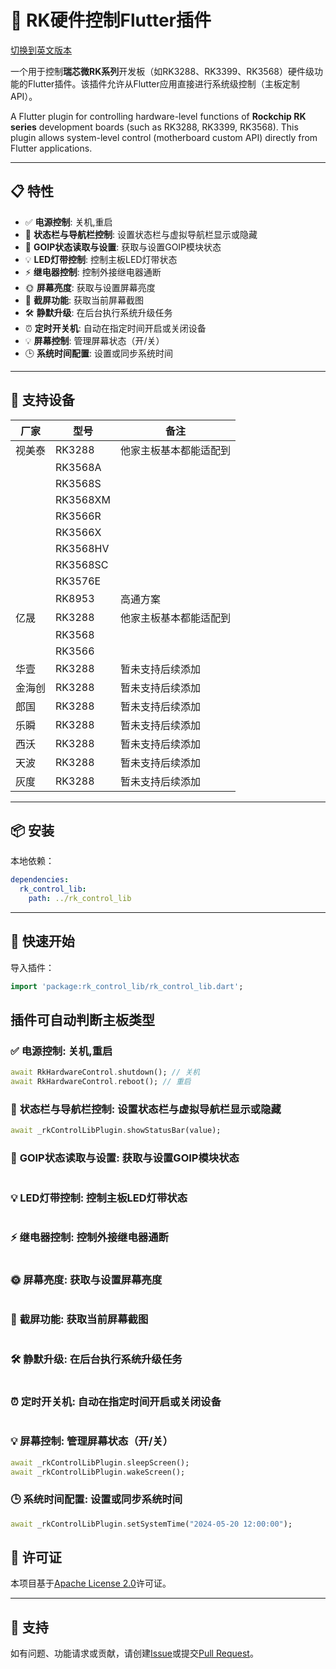 # 🔌 RK硬件控制Flutter插件

[切换到英文版本](./README.en.md)

一个用于控制**瑞芯微RK系列**开发板（如RK3288、RK3399、RK3568）硬件级功能的Flutter插件。该插件允许从Flutter应用直接进行系统级控制（主板定制API）。

A Flutter plugin for controlling hardware-level functions of **Rockchip RK series** development boards (such as RK3288, RK3399, RK3568). This plugin allows system-level control (motherboard custom API) directly from Flutter applications.


---

## 📋 特性

- ✅ **电源控制**: 关机,重启
- 🧭 **状态栏与导航栏控制**: 设置状态栏与虚拟导航栏显示或隐藏
- 📡 **GOIP状态读取与设置**: 获取与设置GOIP模块状态
- 💡 **LED灯带控制**: 控制主板LED灯带状态
- ⚡ **继电器控制**: 控制外接继电器通断
- 🌞 **屏幕亮度**: 获取与设置屏幕亮度
- 📸 **截屏功能**: 获取当前屏幕截图
- 🛠️ **静默升级**: 在后台执行系统升级任务
- ⏰ **定时开关机**: 自动在指定时间开启或关闭设备
- 💡 **屏幕控制**: 管理屏幕状态（开/关）
- 🕒 **系统时间配置**: 设置或同步系统时间

---


## 🧩 支持设备

| 厂家  | 型号       | 备注          |
|-----|----------|-------------|
| 视美泰 | RK3288   | 他家主板基本都能适配到 |
|     | RK3568A  |             |
|     | RK3568S  |             |
|     | RK3568XM |             |
|     | RK3566R  |             |
|     | RK3566X  |             |
|     | RK3568HV |             |
|     | RK3568SC |             |
|     | RK3576E  |             |
|     | RK8953   | 高通方案        |
| 亿晟  | RK3288   | 他家主板基本都能适配到 |
|     | RK3568   |  |
|     | RK3566   |  |
| 华壹  | RK3288   | 暂未支持后续添加    |
| 金海创 | RK3288   | 暂未支持后续添加    |
| 郎国  | RK3288   | 暂未支持后续添加    |
| 乐瞬  | RK3288   | 暂未支持后续添加    |
| 西沃  | RK3288   | 暂未支持后续添加    |
| 天波  | RK3288   | 暂未支持后续添加    |
| 灰度  | RK3288   | 暂未支持后续添加    |

---

## 📦 安装

本地依赖：

```yaml
dependencies:
  rk_control_lib:
    path: ../rk_control_lib
```

---

## 🚀 快速开始

导入插件：

```dart
import 'package:rk_control_lib/rk_control_lib.dart';
```

##  插件可自动判断主板类型

### ✅ **电源控制**: 关机,重启

```dart
await RkHardwareControl.shutdown(); // 关机
await RkHardwareControl.reboot(); // 重启
```

### 🧭 **状态栏与导航栏控制**: 设置状态栏与虚拟导航栏显示或隐藏

```dart
await _rkControlLibPlugin.showStatusBar(value);
```

### 📡 **GOIP状态读取与设置**: 获取与设置GOIP模块状态

```dart

```

### 💡 **LED灯带控制**: 控制主板LED灯带状态

```dart

```

### ⚡ **继电器控制**: 控制外接继电器通断

```dart

```

### 🌞 **屏幕亮度**: 获取与设置屏幕亮度

```dart

```

### 📸 **截屏功能**: 获取当前屏幕截图

```dart

```

### 🛠️ **静默升级**: 在后台执行系统升级任务

```dart

```

### ⏰ **定时开关机**: 自动在指定时间开启或关闭设备

```dart

```

### 💡 **屏幕控制**: 管理屏幕状态（开/关）

```dart
await _rkControlLibPlugin.sleepScreen();
await _rkControlLibPlugin.wakeScreen();
```

### 🕒 **系统时间配置**: 设置或同步系统时间

```dart
await _rkControlLibPlugin.setSystemTime("2024-05-20 12:00:00");
```


## 📄 许可证

本项目基于[Apache License 2.0](./LICENSE)许可证。

---

## 🙋 支持

如有问题、功能请求或贡献，请创建[Issue](https://github.com/SHINING-TECH/flutter_rk_control_lib/issues)或提交[Pull Request](https://github.com/SHINING-TECH/flutter_rk_control_lib/pulls)。
